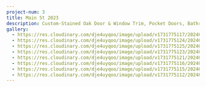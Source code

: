 ```yaml
---
project-num: 3
title: Main St 2023
description: Custom-Stained Oak Door & Window Trim, Pocket Doors, Bathroom Cabinet & Shelves
gallery:
  - https://res.cloudinary.com/dje4uyqoo/image/upload/v1731775117/20240220_103623_fxe5pu.jpg
  - https://res.cloudinary.com/dje4uyqoo/image/upload/v1731775124/20240220_103645_ftm4kr.jpg
  - https://res.cloudinary.com/dje4uyqoo/image/upload/v1731775125/20240220_104238_xnvybj.jpg
  - https://res.cloudinary.com/dje4uyqoo/image/upload/v1731775123/20240220_103724_khia58.jpg
  - https://res.cloudinary.com/dje4uyqoo/image/upload/v1731775121/20240220_103633_k9zy9x.jpg
  - https://res.cloudinary.com/dje4uyqoo/image/upload/v1731775116/20240220_103559_clgxdo.jpg
  - https://res.cloudinary.com/dje4uyqoo/image/upload/v1731775115/20240220_103552_xfdrtb.jpg
  - https://res.cloudinary.com/dje4uyqoo/image/upload/v1731775112/20240220_103544_bcuwsq.jpg
---
```

